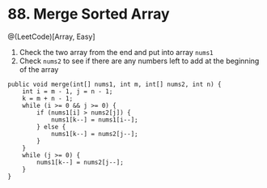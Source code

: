 # 88. Merge Sorted Array
@(LeetCode)[Array, Easy]
1. Check the two array from the end and put into array `nums1`
2. Check `nums2` to see if there are any numbers left to add at the beginning of the array
```
public void merge(int[] nums1, int m, int[] nums2, int n) {
    int i = m - 1, j = n - 1;
    k = m + n - 1;
    while (i >= 0 && j >= 0) {
        if (nums1[i] > nums2[j]) {
            nums1[k--] = nums1[i--];
        } else {
            nums1[k--] = nums2[j--];
        }
    }
    while (j >= 0) {
        nums1[k--] = nums2[j--];
    }
}
```